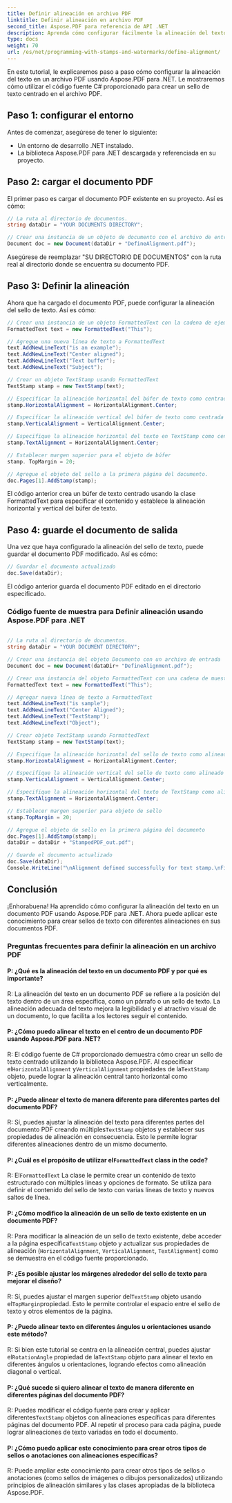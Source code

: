 ```yaml
---
title: Definir alineación en archivo PDF
linktitle: Definir alineación en archivo PDF
second_title: Aspose.PDF para referencia de API .NET
description: Aprenda cómo configurar fácilmente la alineación del texto en un archivo PDF con Aspose.PDF para .NET.
type: docs
weight: 70
url: /es/net/programming-with-stamps-and-watermarks/define-alignment/
---
```

En este tutorial, le explicaremos paso a paso cómo configurar la alineación del texto en un archivo PDF usando Aspose.PDF para .NET. Le mostraremos cómo utilizar el código fuente C# proporcionado para crear un sello de texto centrado en el archivo PDF.

## Paso 1: configurar el entorno

Antes de comenzar, asegúrese de tener lo siguiente:

- Un entorno de desarrollo .NET instalado.
- La biblioteca Aspose.PDF para .NET descargada y referenciada en su proyecto.

## Paso 2: cargar el documento PDF

El primer paso es cargar el documento PDF existente en su proyecto. Así es cómo:

```csharp
// La ruta al directorio de documentos.
string dataDir = "YOUR DOCUMENTS DIRECTORY";

// Crear una instancia de un objeto de documento con el archivo de entrada
Document doc = new Document(dataDir + "DefineAlignment.pdf");
```

Asegúrese de reemplazar "SU DIRECTORIO DE DOCUMENTOS" con la ruta real al directorio donde se encuentra su documento PDF.

## Paso 3: Definir la alineación

Ahora que ha cargado el documento PDF, puede configurar la alineación del sello de texto. Así es cómo:

```csharp
// Crear una instancia de un objeto FormattedText con la cadena de ejemplo
FormattedText text = new FormattedText("This");

// Agregue una nueva línea de texto a FormattedText
text.AddNewLineText("is an example");
text.AddNewLineText("Center aligned");
text.AddNewLineText("Text buffer");
text.AddNewLineText("Subject");

// Crear un objeto TextStamp usando FormattedText
TextStamp stamp = new TextStamp(text);

// Especificar la alineación horizontal del búfer de texto como centrada
stamp.HorizontalAlignment = HorizontalAlignment.Center;

// Especificar la alineación vertical del búfer de texto como centrada
stamp.VerticalAlignment = VerticalAlignment.Center;

// Especifique la alineación horizontal del texto en TextStamp como centrado
stamp.TextAlignment = HorizontalAlignment.Center;

// Establecer margen superior para el objeto de búfer
stamp. TopMargin = 20;

// Agregue el objeto del sello a la primera página del documento.
doc.Pages[1].AddStamp(stamp);
```

El código anterior crea un búfer de texto centrado usando la clase FormattedText para especificar el contenido y establece la alineación horizontal y vertical del búfer de texto.

## Paso 4: guarde el documento de salida

Una vez que haya configurado la alineación del sello de texto, puede guardar el documento PDF modificado. Así es cómo:

```csharp
// Guardar el documento actualizado
doc.Save(dataDir);
```

El código anterior guarda el documento PDF editado en el directorio especificado.

### Código fuente de muestra para Definir alineación usando Aspose.PDF para .NET 
```csharp

// La ruta al directorio de documentos.
string dataDir = "YOUR DOCUMENT DIRECTORY";

// Crear una instancia del objeto Documento con un archivo de entrada
Document doc = new Document(dataDir+ "DefineAlignment.pdf");

// Crear una instancia del objeto FormattedText con una cadena de muestra
FormattedText text = new FormattedText("This");

// Agregar nueva línea de texto a FormattedText
text.AddNewLineText("is sample");
text.AddNewLineText("Center Aligned");
text.AddNewLineText("TextStamp");
text.AddNewLineText("Object");

// Crear objeto TextStamp usando FormattedText
TextStamp stamp = new TextStamp(text);

// Especifique la alineación horizontal del sello de texto como alineado al centro
stamp.HorizontalAlignment = HorizontalAlignment.Center;

// Especifique la alineación vertical del sello de texto como alineado al centro
stamp.VerticalAlignment = VerticalAlignment.Center;

// Especifique la alineación horizontal del texto de TextStamp como alineado al centro
stamp.TextAlignment = HorizontalAlignment.Center;

// Establecer margen superior para objeto de sello
stamp.TopMargin = 20;

// Agregue el objeto de sello en la primera página del documento
doc.Pages[1].AddStamp(stamp);
dataDir = dataDir + "StampedPDF_out.pdf";

// Guarde el documento actualizado
doc.Save(dataDir);
Console.WriteLine("\nAlignment defined successfully for text stamp.\nFile saved at " + dataDir);

```

## Conclusión

¡Enhorabuena! Ha aprendido cómo configurar la alineación del texto en un documento PDF usando Aspose.PDF para .NET. Ahora puede aplicar este conocimiento para crear sellos de texto con diferentes alineaciones en sus documentos PDF.

### Preguntas frecuentes para definir la alineación en un archivo PDF

#### P: ¿Qué es la alineación del texto en un documento PDF y por qué es importante?

R: La alineación del texto en un documento PDF se refiere a la posición del texto dentro de un área específica, como un párrafo o un sello de texto. La alineación adecuada del texto mejora la legibilidad y el atractivo visual de un documento, lo que facilita a los lectores seguir el contenido.

#### P: ¿Cómo puedo alinear el texto en el centro de un documento PDF usando Aspose.PDF para .NET?

 R: El código fuente de C# proporcionado demuestra cómo crear un sello de texto centrado utilizando la biblioteca Aspose.PDF. Al especificar el`HorizontalAlignment` y`VerticalAlignment` propiedades de la`TextStamp` objeto, puede lograr la alineación central tanto horizontal como verticalmente.

#### P: ¿Puedo alinear el texto de manera diferente para diferentes partes del documento PDF?

R: Sí, puedes ajustar la alineación del texto para diferentes partes del documento PDF creando múltiples`TextStamp` objetos y establecer sus propiedades de alineación en consecuencia. Esto le permite lograr diferentes alineaciones dentro de un mismo documento.

####  P: ¿Cuál es el propósito de utilizar el`FormattedText` class in the code?
 R: El`FormattedText` La clase le permite crear un contenido de texto estructurado con múltiples líneas y opciones de formato. Se utiliza para definir el contenido del sello de texto con varias líneas de texto y nuevos saltos de línea.

#### P: ¿Cómo modifico la alineación de un sello de texto existente en un documento PDF?

 R: Para modificar la alineación de un sello de texto existente, debe acceder a la página específica`TextStamp` objeto y actualizar sus propiedades de alineación (`HorizontalAlignment`, `VerticalAlignment`, `TextAlignment`) como se demuestra en el código fuente proporcionado.

#### P: ¿Es posible ajustar los márgenes alrededor del sello de texto para mejorar el diseño?

 R: Sí, puedes ajustar el margen superior del`TextStamp` objeto usando el`TopMargin`propiedad. Esto le permite controlar el espacio entre el sello de texto y otros elementos de la página.

#### P: ¿Puedo alinear texto en diferentes ángulos u orientaciones usando este método?

 R: Si bien este tutorial se centra en la alineación central, puedes ajustar el`RotationAngle` propiedad de la`TextStamp` objeto para alinear el texto en diferentes ángulos u orientaciones, logrando efectos como alineación diagonal o vertical.

#### P: ¿Qué sucede si quiero alinear el texto de manera diferente en diferentes páginas del documento PDF?

 R: Puedes modificar el código fuente para crear y aplicar diferentes`TextStamp` objetos con alineaciones específicas para diferentes páginas del documento PDF. Al repetir el proceso para cada página, puede lograr alineaciones de texto variadas en todo el documento.

#### P: ¿Cómo puedo aplicar este conocimiento para crear otros tipos de sellos o anotaciones con alineaciones específicas?

R: Puede ampliar este conocimiento para crear otros tipos de sellos o anotaciones (como sellos de imágenes o dibujos personalizados) utilizando principios de alineación similares y las clases apropiadas de la biblioteca Aspose.PDF.
